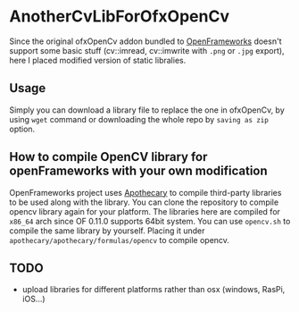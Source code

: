 # AnotherCvLibForOfxOpenCv

Since the original ofxOpenCv addon bundled to [OpenFrameworks](https://github.com/openframeworks/openFrameworks) doesn't support some basic stuff (cv::imread, cv::imwrite with `.png` or `.jpg` export), here I placed modified version of static libralies.

## Usage

Simply you can download a library file to replace the one in ofxOpenCv, by using `wget` command or downloading the whole repo by `saving as zip` option.

## How to compile OpenCV library for openFrameworks with your own modification

OpenFrameworks project uses [Apothecary](https://github.com/openframeworks/apothecary) to compile third-party libraries to be used along with the library. You can clone the repository to compile opencv library again for your platform. The libraries here are compiled for `x86_64` arch since OF 0.11.0 supports 64bit system.
You can use `opencv.sh` to compile the same library by yourself. Placing it under `apothecary/apothecary/formulas/opencv` to compile opencv.

## TODO

- upload libraries for different platforms rather than osx (windows, RasPi, iOS...)

